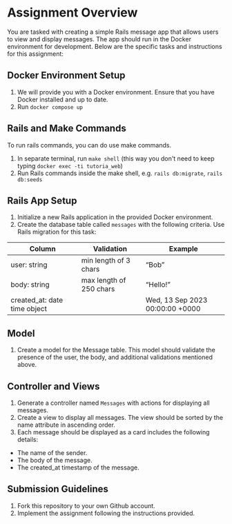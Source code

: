 # Assignment Overview
You are tasked with creating a simple Rails message app that allows users to view and display messages. The app should run in the Docker environment for development. Below are the specific tasks and instructions for this assignment:

## Docker Environment Setup
1. We will provide you with a Docker environment. Ensure that you have Docker installed and up to date.
2. Run ```docker compose up```

## Rails and Make Commands
To run rails commands, you can do use make commands.
1. In separate terminal, run ```make shell``` (this way you don't need to keep typing `docker exec -ti tutoria_web`)
2. Run Rails commands inside the make shell, e.g. ```rails db:migrate```, ```rails db:seeds```

## Rails App Setup
1. Initialize a new Rails application in the provided Docker environment.
2. Create the database table called ```messages``` with the following criteria. Use Rails migration for this task:

| Column                       | Validation              | Example                         |
| ---------------------------- | ----------------------- | ------------------------------- |
| user: string                 | min length of 3 chars   | “Bob”                           |
| body: string                 | max length of 250 chars | “Hello!”                        |
| created_at: date time object |                         | Wed, 13 Sep 2023 00:00:00 +0000 |

## Model
1. Create a model for the Message table. This model should validate the presence of the user, the body, and additional validations mentioned above.

## Controller and Views
1. Generate a controller named ```Messages``` with actions for displaying all messages.
2. Create a view to display all messages. The view should be sorted by the name attribute in ascending order.
3. Each message should be displayed as a card includes the following details:
- The name of the sender.
- The body of the message.
- The created_at timestamp of the message.

## Submission Guidelines
1. Fork this repository to your own Github account.
2. Implement the assignment following the instructions provided.
